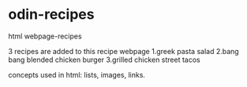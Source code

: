 # odin-recipes
html webpage-recipes 

3 recipes are added to this recipe webpage
1.greek pasta salad 
2.bang bang blended chicken burger
3.grilled chicken street tacos

concepts used in html: lists, images, links.
